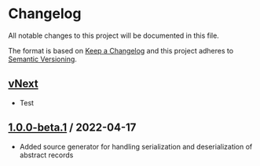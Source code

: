 
# Changelog
All notable changes to this project will be documented in this file.

The format is based on [Keep a Changelog](http://keepachangelog.com/en/1.0.0/)
and this project adheres to [Semantic Versioning](http://semver.org/spec/v2.0.0.html).

## [vNext]
- Test

## [1.0.0-beta.1] / 2022-04-17
- Added source generator for handling serialization and deserialization of abstract records

[vNext]: https://github.com/harrhp/PolymorphicJsonSourceGenerator/compare/1.0.0-beta.1...HEAD
[1.0.0-beta.1]: https://github.com/harrhp/PolymorphicJsonSourceGenerator/tree/1.0.0-beta.1


